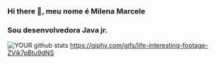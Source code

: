 ### Hi there 👋, meu nome é Milena Marcele
### Sou desenvolvedora Java jr.

![YOUR github stats](https://github-readme-stats.vercel.app/api?username=mimarcele)
https://giphy.com/gifs/life-interesting-footage-ZVik7pBtu9dNS

<!--
**mimarcele/mimarcele** is a ✨ _special_ ✨ repository because its `README.md` (this file) appears on your GitHub profile.

